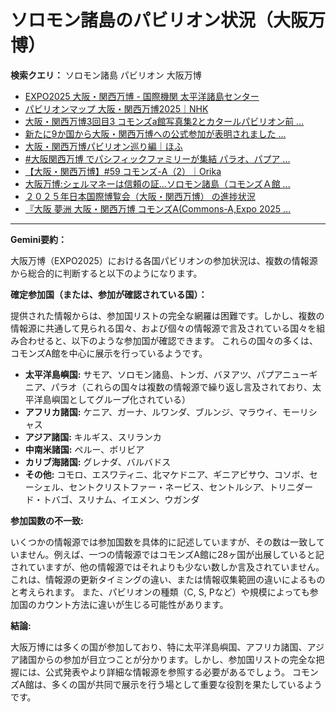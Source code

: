 # ソロモン諸島のパビリオン状況（大阪万博）

**検索クエリ：** ソロモン諸島 パビリオン 大阪万博

- [EXPO2025 大阪・関西万博 - 国際機関 太平洋諸島センター](https://pic.or.jp/featured_word/10255/)
- [パビリオンマップ 大阪・関西万博2025｜NHK](https://www3.nhk.or.jp/news/special/osaka_expo/pavilion/)
- [大阪・関西万博3回目3 コモンズa館写真集2とカタールパビリオン前 ...](https://ameblo.jp/bomuu/entry-12895014892.html)
- [新たに9か国から大阪・関西万博への公式参加が表明されました ...](https://www.expo2025.or.jp/news/news-20220531-01/)
- [大阪・関西万博パビリオン巡り編｜ほふ](https://note.com/matugeya/n/nedf39f8182d6)
- [#大阪関西万博 でパシフィックファミリーが集結 パラオ、パプア ...](https://www.instagram.com/p/DLBl9BHzbct/)
- [【大阪・関西万博】#59 コモンズ-A（2）｜Orika](https://note.com/orika_1101/n/n42ce5b4d304b)
- [大阪万博:シェルマネーは信頼の証…ソロモン諸島（コモンズＡ館 ...](https://www.yomiuri.co.jp/expo2025/now/20250523-OYO1T50009/)
- [２０２５年日本国際博覧会（大阪・関西万博） の進捗状況](https://www.cas.go.jp/jp/seisaku/expo_suisin_honbu/kankei_renraku/dai5/siryou1.pdf)
- [『大阪 夢洲 大阪・関西万博 コモンズA(Commons-A,Expo 2025 ...](https://4travel.jp/travelogue/11979428)


---

**Gemini要約：**

大阪万博（EXPO2025）における各国パビリオンの参加状況は、複数の情報源から総合的に判断すると以下のようになります。

**確定参加国（または、参加が確認されている国）：**

提供された情報からは、参加国リストの完全な網羅は困難です。しかし、複数の情報源に共通して見られる国々、および個々の情報源で言及されている国々を組み合わせると、以下のような参加国が確認できます。  これらの国々の多くは、コモンズA館を中心に展示を行っているようです。

* **太平洋島嶼国:**  サモア、ソロモン諸島、トンガ、バヌアツ、パプアニューギニア、パラオ（これらの国々は複数の情報源で繰り返し言及されており、太平洋島嶼国としてグループ化されている）
* **アフリカ諸国:** ケニア、ガーナ、ルワンダ、ブルンジ、マラウイ、モーリシャス
* **アジア諸国:** キルギス、スリランカ
* **中南米諸国:** ペルー、ボリビア
* **カリブ海諸国:** グレナダ、バルバドス
* **その他:** コモロ、エスワティニ、北マケドニア、ギニアビサウ、コソボ、セーシェル、セントクリストファー・ネービス、セントルシア、トリニダード・トバゴ、スリナム、イエメン、ウガンダ


**参加国数の不一致:**

いくつかの情報源では参加国数を具体的に記述していますが、その数は一致していません。例えば、一つの情報源ではコモンズA館に28ヶ国が出展していると記されていますが、他の情報源ではそれよりも少ない数しか言及されていません。これは、情報源の更新タイミングの違い、または情報収集範囲の違いによるものと考えられます。  また、パビリオンの種類（C, S, Pなど）や規模によっても参加国のカウント方法に違いが生じる可能性があります。

**結論:**

大阪万博には多くの国が参加しており、特に太平洋島嶼国、アフリカ諸国、アジア諸国からの参加が目立つことが分かります。しかし、参加国リストの完全な把握には、公式発表やより詳細な情報源を参照する必要があるでしょう。  コモンズA館は、多くの国が共同で展示を行う場として重要な役割を果たしているようです。


